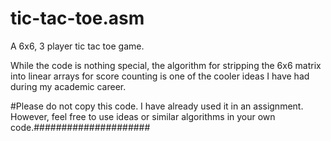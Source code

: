 # tic-tac-toe.asm
A 6x6, 3 player tic tac toe game. 

While the code is nothing special, the algorithm for stripping the 6x6 matrix into linear arrays for score counting is one of the cooler ideas I have had during my academic career. 

#Please do not copy this code. I have already used it in an assignment. However, feel free to use ideas or similar algorithms in your own code.#####################
